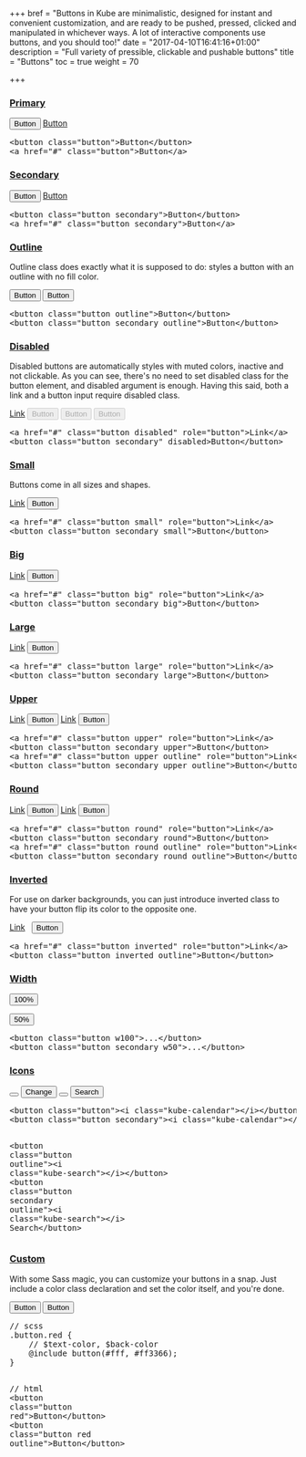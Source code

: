 +++
bref = "Buttons in Kube are minimalistic, designed for instant and convenient customization, and are ready to be pushed, pressed, clicked and manipulated in whichever ways. A lot of interactive components use buttons, and you should too!"
date = "2017-04-10T16:41:16+01:00"
description = "Full variety of pressible, clickable and pushable buttons"
title = "Buttons"
toc = true
weight = 70

+++
<h3 class="section-head" id="h-primary"><a href="#h-primary">Primary</a></h3>
<div class="example">
  <button class="button">Button</button> <a class="button" href="#">Button</a>
  <pre class="code"><span class="hljs-tag">&lt;<span class="hljs-name">button</span> <span class="hljs-attr">class</span>=<span class="hljs-string">"button"</span>&gt;</span>Button<span class="hljs-tag">&lt;/<span class="hljs-name">button</span>&gt;</span>
<span class="hljs-tag">&lt;<span class="hljs-name">a</span> <span class="hljs-attr">href</span>=<span class="hljs-string">"#"</span> <span class="hljs-attr">class</span>=<span class="hljs-string">"button"</span>&gt;</span>Button<span class="hljs-tag">&lt;/<span class="hljs-name">a</span>&gt;</span></pre>
</div>
<h3 class="section-head" id="h-secondary"><a href="#h-secondary">Secondary</a></h3>
<div class="example">
  <button class="button secondary">Button</button> <a class="button secondary" href="#">Button</a>
  <pre class="code"><span class="hljs-tag">&lt;<span class="hljs-name">button</span> <span class="hljs-attr">class</span>=<span class="hljs-string">"button secondary"</span>&gt;</span>Button<span class="hljs-tag">&lt;/<span class="hljs-name">button</span>&gt;</span>
<span class="hljs-tag">&lt;<span class="hljs-name">a</span> <span class="hljs-attr">href</span>=<span class="hljs-string">"#"</span> <span class="hljs-attr">class</span>=<span class="hljs-string">"button secondary"</span>&gt;</span>Button<span class="hljs-tag">&lt;/<span class="hljs-name">a</span>&gt;</span></pre>
</div>
<h3 class="section-head" id="h-outline"><a href="#h-outline">Outline</a></h3>
<p>Outline class does exactly what it is supposed to do: styles a button with an outline with no fill color.</p>
<div class="example">
  <button class="button outline">Button</button> <button class="button secondary outline">Button</button>
  <pre class="code">&lt;<span class="hljs-keyword">button</span> class=<span class="hljs-string">"button outline"</span>&gt;<span class="hljs-keyword">Button</span>&lt;/<span class="hljs-keyword">button</span>&gt;
&lt;<span class="hljs-keyword">button</span> class=<span class="hljs-string">"button secondary outline"</span>&gt;<span class="hljs-keyword">Button</span>&lt;/<span class="hljs-keyword">button</span>&gt;</pre>
</div>
<h3 class="section-head" id="h-disabled"><a href="#h-disabled">Disabled</a></h3>
<p>Disabled buttons are automatically styles with muted colors, inactive and not clickable. As you can see, there's no need to set disabled class for the button element, and disabled argument is enough. Having this said, both a link and a button input require disabled class.</p>
<div class="example">
  <a class="button disabled" href="#" role="button">Link</a> <button class="button secondary" disabled>Button</button> <button class="button outline" disabled>Button</button> <button class="button secondary outline" disabled>Button</button>
</div>
<pre class="code"><span class="hljs-tag">&lt;<span class="hljs-name">a</span> <span class="hljs-attr">href</span>=<span class="hljs-string">"#"</span> <span class="hljs-attr">class</span>=<span class="hljs-string">"button disabled"</span> <span class="hljs-attr">role</span>=<span class="hljs-string">"button"</span>&gt;</span>Link<span class="hljs-tag">&lt;/<span class="hljs-name">a</span>&gt;</span>
<span class="hljs-tag">&lt;<span class="hljs-name">button</span> <span class="hljs-attr">class</span>=<span class="hljs-string">"button secondary"</span> <span class="hljs-attr">disabled</span>&gt;</span>Button<span class="hljs-tag">&lt;/<span class="hljs-name">button</span>&gt;</span></pre>
<h3 class="section-head" id="h-small"><a href="#h-small">Small</a></h3>
<p>Buttons come in all sizes and shapes.</p>
<div class="example">
  <a class="button small" href="#" role="button">Link</a> <button class="button secondary small">Button</button>
</div>
<pre class="code"><span class="hljs-tag">&lt;<span class="hljs-name">a</span> <span class="hljs-attr">href</span>=<span class="hljs-string">"#"</span> <span class="hljs-attr">class</span>=<span class="hljs-string">"button small"</span> <span class="hljs-attr">role</span>=<span class="hljs-string">"button"</span>&gt;</span>Link<span class="hljs-tag">&lt;/<span class="hljs-name">a</span>&gt;</span>
<span class="hljs-tag">&lt;<span class="hljs-name">button</span> <span class="hljs-attr">class</span>=<span class="hljs-string">"button secondary small"</span>&gt;</span>Button<span class="hljs-tag">&lt;/<span class="hljs-name">button</span>&gt;</span></pre>
<h3 class="section-head" id="h-big"><a href="#h-big">Big</a></h3>
<div class="example">
  <a class="button big" href="#" role="button">Link</a> <button class="button secondary big">Button</button>
</div>
<pre class="code"><span class="hljs-tag">&lt;<span class="hljs-name">a</span> <span class="hljs-attr">href</span>=<span class="hljs-string">"#"</span> <span class="hljs-attr">class</span>=<span class="hljs-string">"button big"</span> <span class="hljs-attr">role</span>=<span class="hljs-string">"button"</span>&gt;</span>Link<span class="hljs-tag">&lt;/<span class="hljs-name">a</span>&gt;</span>
<span class="hljs-tag">&lt;<span class="hljs-name">button</span> <span class="hljs-attr">class</span>=<span class="hljs-string">"button secondary big"</span>&gt;</span>Button<span class="hljs-tag">&lt;/<span class="hljs-name">button</span>&gt;</span></pre>
<h3 class="section-head" id="h-large"><a href="#h-large">Large</a></h3>
<div class="example">
  <a class="button large" href="#" role="button">Link</a> <button class="button secondary large">Button</button>
</div>
<pre class="code"><span class="hljs-tag">&lt;<span class="hljs-name">a</span> <span class="hljs-attr">href</span>=<span class="hljs-string">"#"</span> <span class="hljs-attr">class</span>=<span class="hljs-string">"button large"</span> <span class="hljs-attr">role</span>=<span class="hljs-string">"button"</span>&gt;</span>Link<span class="hljs-tag">&lt;/<span class="hljs-name">a</span>&gt;</span>
<span class="hljs-tag">&lt;<span class="hljs-name">button</span> <span class="hljs-attr">class</span>=<span class="hljs-string">"button secondary large"</span>&gt;</span>Button<span class="hljs-tag">&lt;/<span class="hljs-name">button</span>&gt;</span></pre>
<h3 class="section-head" id="h-upper"><a href="#h-upper">Upper</a></h3>
<div class="example">
  <a class="button upper" href="#" role="button">Link</a> <button class="button secondary upper">Button</button> <a class="button upper outline" href="#" role="button">Link</a> <button class="button secondary upper outline">Button</button>
</div>
<pre class="code"><span class="hljs-tag">&lt;<span class="hljs-name">a</span> <span class="hljs-attr">href</span>=<span class="hljs-string">"#"</span> <span class="hljs-attr">class</span>=<span class="hljs-string">"button upper"</span> <span class="hljs-attr">role</span>=<span class="hljs-string">"button"</span>&gt;</span>Link<span class="hljs-tag">&lt;/<span class="hljs-name">a</span>&gt;</span>
<span class="hljs-tag">&lt;<span class="hljs-name">button</span> <span class="hljs-attr">class</span>=<span class="hljs-string">"button secondary upper"</span>&gt;</span>Button<span class="hljs-tag">&lt;/<span class="hljs-name">button</span>&gt;</span>
<span class="hljs-tag">&lt;<span class="hljs-name">a</span> <span class="hljs-attr">href</span>=<span class="hljs-string">"#"</span> <span class="hljs-attr">class</span>=<span class="hljs-string">"button upper outline"</span> <span class="hljs-attr">role</span>=<span class="hljs-string">"button"</span>&gt;</span>Link<span class="hljs-tag">&lt;/<span class="hljs-name">a</span>&gt;</span>
<span class="hljs-tag">&lt;<span class="hljs-name">button</span> <span class="hljs-attr">class</span>=<span class="hljs-string">"button secondary upper outline"</span>&gt;</span>Button<span class="hljs-tag">&lt;/<span class="hljs-name">button</span>&gt;</span></pre>
<h3 class="section-head" id="h-round"><a href="#h-round">Round</a></h3>
<div class="example">
  <a class="button round" href="#" role="button">Link</a> <button class="button secondary round">Button</button> <a class="button round outline" href="#" role="button">Link</a> <button class="button secondary round outline">Button</button>
</div>
<pre class="code"><span class="hljs-tag">&lt;<span class="hljs-name">a</span> <span class="hljs-attr">href</span>=<span class="hljs-string">"#"</span> <span class="hljs-attr">class</span>=<span class="hljs-string">"button round"</span> <span class="hljs-attr">role</span>=<span class="hljs-string">"button"</span>&gt;</span>Link<span class="hljs-tag">&lt;/<span class="hljs-name">a</span>&gt;</span>
<span class="hljs-tag">&lt;<span class="hljs-name">button</span> <span class="hljs-attr">class</span>=<span class="hljs-string">"button secondary round"</span>&gt;</span>Button<span class="hljs-tag">&lt;/<span class="hljs-name">button</span>&gt;</span>
<span class="hljs-tag">&lt;<span class="hljs-name">a</span> <span class="hljs-attr">href</span>=<span class="hljs-string">"#"</span> <span class="hljs-attr">class</span>=<span class="hljs-string">"button round outline"</span> <span class="hljs-attr">role</span>=<span class="hljs-string">"button"</span>&gt;</span>Link<span class="hljs-tag">&lt;/<span class="hljs-name">a</span>&gt;</span>
<span class="hljs-tag">&lt;<span class="hljs-name">button</span> <span class="hljs-attr">class</span>=<span class="hljs-string">"button secondary round outline"</span>&gt;</span>Button<span class="hljs-tag">&lt;/<span class="hljs-name">button</span>&gt;</span></pre>
<h3 class="section-head" id="h-inverted"><a href="#h-inverted">Inverted</a></h3>
<p>For use on darker backgrounds, you can just introduce inverted class to have your button flip its color to the opposite one.</p>
<div class="example bg-darkgray">
  <a class="button inverted" href="#" role="button">Link</a> &nbsp; <button class="button inverted outline">Button</button> &nbsp;
  <pre class="code"><span class="hljs-tag">&lt;<span class="hljs-name">a</span> <span class="hljs-attr">href</span>=<span class="hljs-string">"#"</span> <span class="hljs-attr">class</span>=<span class="hljs-string">"button inverted"</span> <span class="hljs-attr">role</span>=<span class="hljs-string">"button"</span>&gt;</span>Link<span class="hljs-tag">&lt;/<span class="hljs-name">a</span>&gt;</span>
<span class="hljs-tag">&lt;<span class="hljs-name">button</span> <span class="hljs-attr">class</span>=<span class="hljs-string">"button inverted outline"</span>&gt;</span>Button<span class="hljs-tag">&lt;/<span class="hljs-name">button</span>&gt;</span></pre>
</div>
<h3 class="section-head" id="h-width"><a href="#h-width">Width</a></h3>
<div class="example">
  <p><button class="button w100">100%</button></p>
  <p><button class="button secondary w50">50%</button></p>
  <pre class="code"><span class="hljs-tag">&lt;<span class="hljs-name">button</span> <span class="hljs-attr">class</span>=<span class="hljs-string">"button w100"</span>&gt;</span>...<span class="hljs-tag">&lt;/<span class="hljs-name">button</span>&gt;</span>
<span class="hljs-tag">&lt;<span class="hljs-name">button</span> <span class="hljs-attr">class</span>=<span class="hljs-string">"button secondary w50"</span>&gt;</span>...<span class="hljs-tag">&lt;/<span class="hljs-name">button</span>&gt;</span></pre>
</div>
<h3 class="section-head" id="h-icons"><a href="#h-icons">Icons</a></h3>
<div class="example">
  <button class="button"><i class="kube-calendar"></i></button> <button class="button secondary"><i class="kube-calendar"></i> Change</button> <button class="button outline"><i class="kube-search"></i></button> <button class="button secondary outline"><i class="kube-search"></i> Search</button>
  <pre class="code"><span class="hljs-tag">&lt;<span class="hljs-name">button</span> <span class="hljs-attr">class</span>=<span class="hljs-string">"button"</span>&gt;</span><span class="hljs-tag">&lt;<span class="hljs-name">i</span> <span class="hljs-attr">class</span>=<span class="hljs-string">"kube-calendar"</span>&gt;</span><span class="hljs-tag">&lt;/<span class="hljs-name">i</span>&gt;</span><span class="hljs-tag">&lt;/<span class="hljs-name">button</span>&gt;</span>
<span class="hljs-tag">&lt;<span class="hljs-name">button</span> <span class="hljs-attr">class</span>=<span class="hljs-string">"button secondary"</span>&gt;</span><span class="hljs-tag">&lt;<span class="hljs-name">i</span> <span class="hljs-attr">class</span>=<span class="hljs-string">"kube-calendar"</span>&gt;</span><span class="hljs-tag">&lt;/<span class="hljs-name">i</span>&gt;</span> Change<span class="hljs-tag">&lt;/<span class="hljs-name">button</span>&gt;</span>

<span class="hljs-tag">&lt;<span class="hljs-name">button</span> <span class="hljs-attr">class</span>=<span class="hljs-string">"button outline"</span>&gt;</span><span class="hljs-tag">&lt;<span class="hljs-name">i</span> <span class="hljs-attr">class</span>=<span class="hljs-string">"kube-search"</span>&gt;</span><span class="hljs-tag">&lt;/<span class="hljs-name">i</span>&gt;</span><span class="hljs-tag">&lt;/<span class="hljs-name">button</span>&gt;</span>
<span class="hljs-tag">&lt;<span class="hljs-name">button</span> <span class="hljs-attr">class</span>=<span class="hljs-string">"button secondary outline"</span>&gt;</span><span class="hljs-tag">&lt;<span class="hljs-name">i</span> <span class="hljs-attr">class</span>=<span class="hljs-string">"kube-search"</span>&gt;</span><span class="hljs-tag">&lt;/<span class="hljs-name">i</span>&gt;</span> Search<span class="hljs-tag">&lt;/<span class="hljs-name">button</span>&gt;</span></pre>
</div>
<h3 class="section-head" id="h-custom"><a href="#h-custom">Custom</a></h3>
<p>With some Sass magic, you can customize your buttons in a snap. Just include a color class declaration and set the color itself, and you're done.</p>
<div class="example">
  <button class="button red">Button</button> <button class="button red outline">Button</button>
  <pre class="code"><span class="hljs-comment">// scss</span>
.button.red {
    <span class="hljs-comment">// $text-color, $back-color</span>
    @include <span class="hljs-keyword">button</span>(<span class="hljs-meta">#fff, #ff3366);</span>
}

<span class="hljs-comment">// html</span>
&lt;<span class="hljs-keyword">button</span> class=<span class="hljs-string">"button red"</span>&gt;<span class="hljs-keyword">Button</span>&lt;/<span class="hljs-keyword">button</span>&gt;
&lt;<span class="hljs-keyword">button</span> class=<span class="hljs-string">"button red outline"</span>&gt;<span class="hljs-keyword">Button</span>&lt;/<span class="hljs-keyword">button</span>&gt;</pre>
</div>
